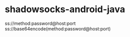 # shadowsocks-android-java

ss://method:password@host:port
ss://base64encode(method:password@host:port)
```



